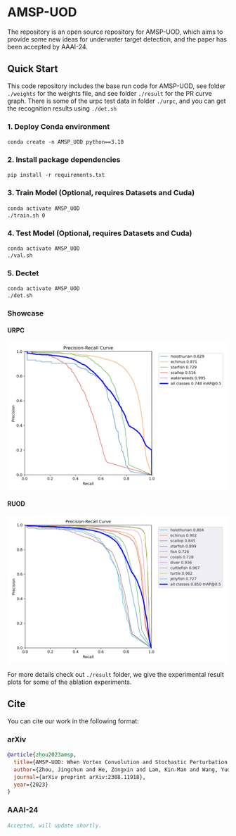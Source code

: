 # AMSP-UOD

The repository is an open source repository for AMSP-UOD, which aims to provide some new ideas for underwater target detection, and the paper has been accepted by AAAI-24.

## Quick Start

This code repository includes the base run code for AMSP-UOD, see folder `./weights` for the weights file, and see folder `./result` for the PR curve graph. There is some of the urpc test data in folder `./urpc`, and you can get the recognition results using `./det.sh`

### 1. Deploy Conda environment
```Command Line
conda create -n AMSP_UOD python==3.10
```

### 2. Install package dependencies
```Command Line
pip install -r requirements.txt
```

### 3. Train Model (Optional, requires Datasets and Cuda)
```Command Line
conda activate AMSP_UOD
./train.sh 0
```

### 4. Test Model (Optional, requires Datasets and Cuda)
```Command Line
conda activate AMSP_UOD
./val.sh
```

### 5. Dectet
```Command Line
conda activate AMSP_UOD
./det.sh
```

### Showcase

#### URPC
![img1](./result/Traditional-NMS/URPC-Ours_AMSP_UOD.png)
#### RUOD
![img2](./result/Traditional-NMS/RUOD-Ours_AMSP_UOD.png)

For more details check out `./result` folder, we give the experimental result plots for some of the ablation experiments.

## Cite
You can cite our work in the following format:

### arXiv
```bibtex
@article{zhou2023amsp,
  title={AMSP-UOD: When Vortex Convolution and Stochastic Perturbation Meet Underwater Object Detection},
  author={Zhou, Jingchun and He, Zongxin and Lam, Kin-Man and Wang, Yudong and Zhang, Weishi and Guo, ChunLe and Li, Chongyi},
  journal={arXiv preprint arXiv:2308.11918},
  year={2023}
}
```

### AAAI-24
```bibtex
Accepted, will update shortly.
```